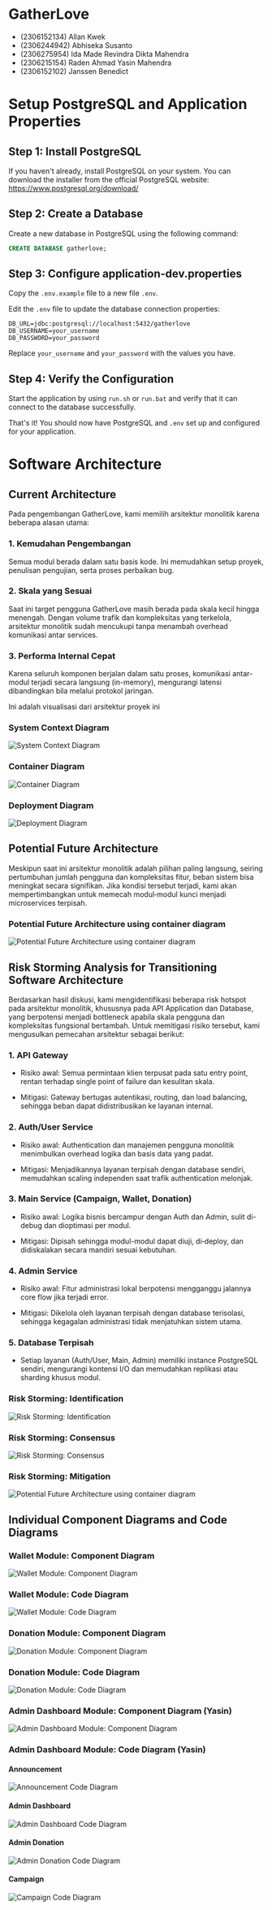 # GatherLove
- (2306152134) Allan Kwek
- (2306244942) Abhiseka Susanto
- (2306275954) Ida Made Revindra Dikta Mahendra
- (2306215154) Raden Ahmad Yasin Mahendra
- (2306152102) Janssen Benedict

# Setup PostgreSQL and Application Properties

## Step 1: Install PostgreSQL

If you haven't already, install PostgreSQL on your system. You can download the installer from the official PostgreSQL website: https://www.postgresql.org/download/

## Step 2: Create a Database

Create a new database in PostgreSQL using the following command:
```sql
CREATE DATABASE gatherlove;
```

## Step 3: Configure application-dev.properties

Copy the `.env.example` file to a new file `.env`.


Edit the `.env` file to update the database connection properties:
```properties
DB_URL=jdbc:postgresql://localhost:5432/gatherlove
DB_USERNAME=your_username
DB_PASSWORD=your_password
```
Replace `your_username` and `your_password` with the values you have.

## Step 4: Verify the Configuration

Start the application by using `run.sh` or `run.bat` and verify that it can connect to the database successfully.

That's it! You should now have PostgreSQL and `.env` set up and configured for your application.

# Software Architecture

## Current Architecture
Pada pengembangan GatherLove, kami memilih arsitektur monolitik karena beberapa alasan utama:

### 1. Kemudahan Pengembangan
Semua modul berada dalam satu basis kode. Ini memudahkan setup proyek, penulisan pengujian, serta proses perbaikan bug.

### 2. Skala yang Sesuai
Saat ini target pengguna GatherLove masih berada pada skala kecil hingga menengah. Dengan volume trafik dan kompleksitas yang terkelola, arsitektur monolitik sudah mencukupi tanpa menambah overhead komunikasi antar services.

### 3. Performa Internal Cepat
Karena seluruh komponen berjalan dalam satu proses, komunikasi antar-modul terjadi secara langsung (in-memory), mengurangi latensi dibandingkan bila melalui protokol jaringan.

Ini adalah visualisasi dari arsitektur proyek ini

### System Context Diagram
![System Context Diagram](static/img/DIAGRAM%20TUTORIAL%209%20B-System%20Context%20Diagram.jpg)

### Container Diagram
![Container Diagram](static/img/DIAGRAM%20TUTORIAL%209%20B-Container%20Diagram%20(Current).jpg)

### Deployment Diagram
![Deployment Diagram](static/img/DIAGRAM%20TUTORIAL%209%20B-Deployment%20Diagram.jpg)

## Potential Future Architecture
Meskipun saat ini arsitektur monolitik adalah pilihan paling langsung, seiring pertumbuhan jumlah pengguna dan kompleksitas fitur, beban sistem bisa meningkat secara signifikan. Jika kondisi tersebut terjadi, kami akan mempertimbangkan untuk memecah modul‑modul kunci menjadi microservices terpisah.

### Potential Future Architecture using container diagram
![Potential Future Architecture using container diagram](static/img/DIAGRAM%20TUTORIAL%209%20B-Container%20Diagram%20(Potential%20Future).jpg)

## Risk Storming Analysis for Transitioning Software Architecture
Berdasarkan hasil diskusi, kami mengidentifikasi beberapa risk hotspot pada arsitektur monolitik, khususnya pada API Application dan Database, yang berpotensi menjadi bottleneck apabila skala pengguna dan kompleksitas fungsional bertambah. Untuk memitigasi risiko tersebut, kami mengusulkan pemecahan arsitektur sebagai berikut:

### 1. API Gateway

- Risiko awal: Semua permintaan klien terpusat pada satu entry point, rentan terhadap single point of failure dan kesulitan skala.

- Mitigasi: Gateway bertugas autentikasi, routing, dan load balancing, sehingga beban dapat didistribusikan ke layanan internal.

### 2. Auth/User Service

- Risiko awal: Authentication dan manajemen pengguna monolitik menimbulkan overhead logika dan basis data yang padat.

- Mitigasi: Menjadikannya layanan terpisah dengan database sendiri, memudahkan scaling independen saat trafik authentication melonjak.

### 3. Main Service (Campaign, Wallet, Donation)

- Risiko awal: Logika bisnis bercampur dengan Auth dan Admin, sulit di-debug dan dioptimasi per modul.

- Mitigasi: Dipisah sehingga modul-modul dapat diuji, di‑deploy, dan didiskalakan secara mandiri sesuai kebutuhan.

### 4. Admin Service

- Risiko awal: Fitur administrasi lokal berpotensi mengganggu jalannya core flow jika terjadi error.

- Mitigasi: Dikelola oleh layanan terpisah dengan database terisolasi, sehingga kegagalan administrasi tidak menjatuhkan sistem utama.

### 5. Database Terpisah

- Setiap layanan (Auth/User, Main, Admin) memiliki instance PostgreSQL sendiri, mengurangi kontensi I/O dan memudahkan replikasi atau sharding khusus modul.

### Risk Storming: Identification
![Risk Storming: Identification](static/img/DIAGRAM%20TUTORIAL%209%20B-Risk%20Storming_%20Identification.jpg)

### Risk Storming: Consensus
![Risk Storming: Consensus](static/img/DIAGRAM%20TUTORIAL%209%20B-Risk%20Storming_%20Consensus.jpg)

### Risk Storming: Mitigation
![Potential Future Architecture using container diagram](static/img/DIAGRAM%20TUTORIAL%209%20B-Container%20Diagram%20(Potential%20Future).jpg)

## Individual Component Diagrams and Code Diagrams

### Wallet Module: Component Diagram
![Wallet Module: Component Diagram](static/img/DIAGRAM%20TUTORIAL%209%20B-Component%20Diagram%20-%20Janssen.png)

### Wallet Module: Code Diagram
![Wallet Module: Code Diagram](static/img/DIAGRAM%20TUTORIAL%209%20B-Code%20Diagram%20-%20Janssen.png)

### Donation Module: Component Diagram
![Donation Module: Component Diagram](static/img/DIAGRAM%20TUTORIAL%209%20B-Component%20Diagram%20-%20Allan.jpg)

### Donation Module: Code Diagram
![Donation Module: Code Diagram](static/img/DIAGRAM%20TUTORIAL%209%20B-Code%20Diagram%20-%20Allan.jpg)

### Admin Dashboard Module: Component Diagram (Yasin)
![Admin Dashboard Module: Component Diagram](static/img/DIAGRAM%20TUTORIAL%209%20B-Component%20Diagram%20-%20Yasin.jpg)


### Admin Dashboard Module: Code Diagram (Yasin)
#### Announcement
![Announcement Code Diagram](static/img/Code%20Diagram%20Announcement.png)

#### Admin Dashboard
![Admin Dashboard Code Diagram](static/img/Code%20Diagram%20Admin%20Dashboard.png)

#### Admin Donation
![Admin Donation Code Diagram](static/img/Code%20Diagram%20Admin%20Donation.png)

#### Campaign
![Campaign Code Diagram](static/img/Code%20Diagram%20Campaign.png)
